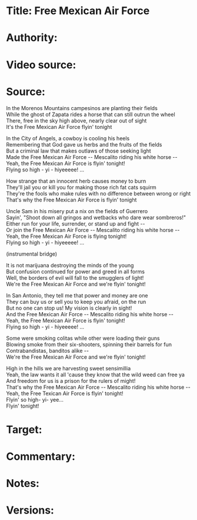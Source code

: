 # Title: Free Mexican Air Force

# Authority: 

# Video source: 

# Source:

In the Morenos Mountains campesinos are planting their fields  
While the ghost of Zapata rides a horse that can still outrun the wheel  
There, free in the sky high above, nearly clear out of sight  
It's the Free Mexican Air Force flyin' tonight  

In the City of Angels, a cowboy is cooling his heels  
Remembering that God gave us herbs and the fruits of the fields  
But a criminal law that makes outlaws of those seeking light  
Made the Free Mexican Air Force -- Mescalito riding his white horse --  
Yeah, the Free Mexican Air Force is flyin' tonight!  
Flying so high - yi - hiyeeeee! ...  

How strange that an innocent herb causes money to burn  
They'll jail you or kill you for making those rich fat cats squirm  
They're the fools who make rules with no difference between wrong or right  
That's why the Free Mexican Air Force is flyin' tonight  

Uncle Sam in his misery put a nix on the fields of Guerrero  
Sayin', "Shoot down all gringos and wetbacks who dare wear sombreros!"  
Either run for your life, surrender, or stand up and fight --  
Or join the Free Mexican Air Force -- Mescalito riding his white horse --  
Yeah, the Free Mexican Air Force is flying tonight!  
Flying so high - yi - hiyeeeee! ...  

(instrumental bridge)  

It is not marijuana destroying the minds of the young  
But confusion continued for power and greed in all forms  
Well, the borders of evil will fall to the smugglers of light!  
We're the Free Mexican Air Force and we're flyin' tonight!  

In San Antonio, they tell me that power and money are one  
They can buy us or sell you to keep you afraid, on the run  
But no one can stop us! My vision is clearly in sight!  
And the Free Mexican Air Force -- Mescalito riding his white horse --  
Yeah, the Free Mexican Air Force is flyin' tonight!  
Flying so high - yi - hiyeeeee! ...  

Some were smoking colitas while other were loading their guns  
Blowing smoke from their six-shooters, spinning their barrels for fun  
Contrabandistas, banditos alike --  
We're the Free Mexican Air Force and we're flyin' tonight!  

High in the hills we are harvesting sweet sensimillia  
Yeah, the law wants it all 'cause they know that the wild weed can free ya  
And freedom for us is a prison for the rulers of might!  
That's why the Free Mexican Air Force -- Mescalito riding his white horse --  
Yeah, the Free Texican Air Force is flyin' tonight!  
Flyin' so high- yi- yee...  
Flyin' tonight!  

# Target:  

# Commentary:  

# Notes:  

# Versions:  